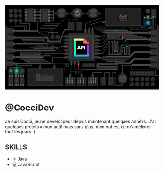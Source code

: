 ![Développement](https://github.com/CocciDev/CocciDev/blob/main/dev_tkt.gif)

# @CocciDev
Je suis Cocci, jeune développeur depuis maintenant quelques années. J'ai quelques projets à mon actif mais sans plus, mon but est de m'améliorer tout les jours :)

## SKILLS
* ⚛ Java
* 💻 JavaScript
